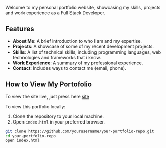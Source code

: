 Welcome to my personal portfolio website, showcasing my skills, projects and work experience as a Full Stack Developer.

## Features

- **About Me**: A brief introduction to who I am and my expertise.
- **Projects**: A showcase of some of my recent development projects.
- **Skills**: A list of technical skills, including programming languages, web technologies and frameworks that i know.
- **Work Experience**: A summary of my professional experience.
- **Contact**: Includes ways to contact me (email, phone).

## How to View My Portofolio

To view the site live, just press here [site](https://valy2255.github.io/My-Portofolio/)

To view this portfolio locally:

1. Clone the repository to your local machine.
2. Open `index.html` in your preferred browser.

```bash
git clone https://github.com/yourusername/your-portfolio-repo.git
cd your-portfolio-repo
open index.html
```
